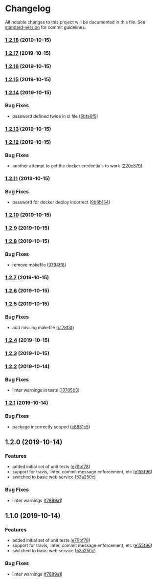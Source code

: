# Changelog

All notable changes to this project will be documented in this file. See [standard-version](https://github.com/conventional-changelog/standard-version) for commit guidelines.

### [1.2.18](https://github.com/joelsummerfield/experiment.typescript-service/compare/v1.2.17...v1.2.18) (2019-10-15)

### [1.2.17](https://github.com/joelsummerfield/experiment.typescript-service/compare/v1.2.16...v1.2.17) (2019-10-15)

### [1.2.16](https://github.com/joelsummerfield/experiment.typescript-service/compare/v1.2.15...v1.2.16) (2019-10-15)

### [1.2.15](https://github.com/joelsummerfield/experiment.typescript-service/compare/v1.2.14...v1.2.15) (2019-10-15)

### [1.2.14](https://github.com/joelsummerfield/experiment.typescript-service/compare/v1.2.13...v1.2.14) (2019-10-15)


### Bug Fixes

* password defined twice in ci file ([6bfa6f5](https://github.com/joelsummerfield/experiment.typescript-service/commit/6bfa6f5f07c1c448441070e06ec12d278c61a1d1))

### [1.2.13](https://github.com/joelsummerfield/experiment.typescript-service/compare/v1.2.12...v1.2.13) (2019-10-15)

### [1.2.12](https://github.com/joelsummerfield/experiment.typescript-service/compare/v1.2.11...v1.2.12) (2019-10-15)


### Bug Fixes

* another attempt to get the docker credentials to work ([220c579](https://github.com/joelsummerfield/experiment.typescript-service/commit/220c57925ffdd1072f6b1fd7bf39396fea5dd2f0))

### [1.2.11](https://github.com/joelsummerfield/experiment.typescript-service/compare/v1.2.10...v1.2.11) (2019-10-15)


### Bug Fixes

* password for docker deploy incorrect ([9b6b154](https://github.com/joelsummerfield/experiment.typescript-service/commit/9b6b15422ce2dab2adf55526b585870b9021ae99))

### [1.2.10](https://github.com/joelsummerfield/experiment.typescript-service/compare/v1.2.9...v1.2.10) (2019-10-15)

### [1.2.9](https://github.com/joelsummerfield/experiment.typescript-service/compare/v1.2.8...v1.2.9) (2019-10-15)

### [1.2.8](https://github.com/joelsummerfield/experiment.typescript-service/compare/v1.2.7...v1.2.8) (2019-10-15)


### Bug Fixes

* remove makefile ([0794ff8](https://github.com/joelsummerfield/experiment.typescript-service/commit/0794ff81be8aa7690fe7108cbccd10934c38e637))

### [1.2.7](https://github.com/joelsummerfield/experiment.typescript-service/compare/v1.2.6...v1.2.7) (2019-10-15)

### [1.2.6](https://github.com/joelsummerfield/experiment.typescript-service/compare/v1.2.5...v1.2.6) (2019-10-15)

### [1.2.5](https://github.com/joelsummerfield/experiment.typescript-service/compare/v1.2.4...v1.2.5) (2019-10-15)


### Bug Fixes

* add missing makefile ([cf78f3f](https://github.com/joelsummerfield/experiment.typescript-service/commit/cf78f3f66e22447e6c29501b1ee3b015be160e8b))

### [1.2.4](https://github.com/joelsummerfield/experiment.typescript-service/compare/v1.2.3...v1.2.4) (2019-10-15)

### [1.2.3](https://github.com/joelsummerfield/experiment.typescript-service/compare/v1.2.2...v1.2.3) (2019-10-15)

### [1.2.2](https://github.com/joelsummerfield/experiment.typescript-service/compare/v1.2.1...v1.2.2) (2019-10-14)


### Bug Fixes

* linter warnings in tests ([10705b3](https://github.com/joelsummerfield/experiment.typescript-service/commit/10705b31c0795ba54803432bb57fd883a38c3cc3))

### [1.2.1](https://github.com/joelsummerfield/experiment.typescript-service/compare/v1.2.0...v1.2.1) (2019-10-14)


### Bug Fixes

* package incorrectly scoped ([c8851c5](https://github.com/joelsummerfield/experiment.typescript-service/commit/c8851c5f89e368def62e7fd4d9322f5119e463d9))

## 1.2.0 (2019-10-14)


### Features

* added initial set of unit tests ([e79bf78](https://github.com/joelsummerfield/experiment.typescript-service/commit/e79bf7821929984e8c0281f56d11010d20dfbd38))
* support for travis, linter, commit message enforcement, etc ([e155f96](https://github.com/joelsummerfield/experiment.typescript-service/commit/e155f965256c709034241d14252f3753f700a294))
* switched to basic web service ([53a250c](https://github.com/joelsummerfield/experiment.typescript-service/commit/53a250c33bae372a0b479abd5b8b900cf159f858))


### Bug Fixes

* linter warnings ([f7889a1](https://github.com/joelsummerfield/experiment.typescript-service/commit/f7889a1b2ea174d970a4c7ee66c696f7e20659ce))

## 1.1.0 (2019-10-14)


### Features

* added initial set of unit tests ([e79bf78](https://github.com/joelsummerfield/experiment.typescript-service/commit/e79bf7821929984e8c0281f56d11010d20dfbd38))
* support for travis, linter, commit message enforcement, etc ([e155f96](https://github.com/joelsummerfield/experiment.typescript-service/commit/e155f965256c709034241d14252f3753f700a294))
* switched to basic web service ([53a250c](https://github.com/joelsummerfield/experiment.typescript-service/commit/53a250c33bae372a0b479abd5b8b900cf159f858))


### Bug Fixes

* linter warnings ([f7889a1](https://github.com/joelsummerfield/experiment.typescript-service/commit/f7889a1b2ea174d970a4c7ee66c696f7e20659ce))

